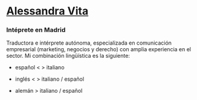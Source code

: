 # [Alessandra Vita](http://alessandravita.com/es/)
### Intéprete en Madrid
Traductora e intérprete autónoma, especializada en comunicación empresarial (marketing, negocios y derecho) con amplia experiencia en el sector.  Mi combinación lingüística es la siguiente:

* español < > italiano

* inglés < > italiano / español

* alemán > italiano / español

